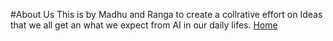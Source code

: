 #About Us
This is by Madhu and Ranga to create a collrative effort on Ideas that we all get an what we expect from AI in our daily lifes.
[Home](index.md)
